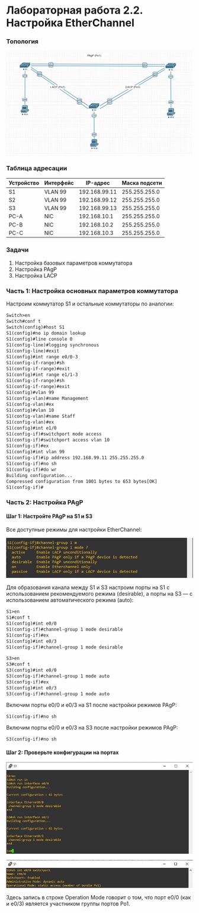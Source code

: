 # Лабораторная работа 2.2. Настройка EtherChannel
### Топология

![](https://github.com/alexander-ru/otus/blob/main/lab_2.2%20(EtherChannel)/topology.png)

### Таблица адресации
Устройство    | Интерфейс     | IP-адрес        | Маска подсети
------------- | ------------- | ----------------| ------------------
S1            | VLAN 99       | 192.168.99.11   | 255.255.255.0
S2            | VLAN 99       | 192.168.99.12   | 255.255.255.0
S3            | VLAN 99       | 192.168.99.13   | 255.255.255.0
PC-A          | NIC           | 192.168.10.1    | 255.255.255.0
PC-B          | NIC           | 192.168.10.2    | 255.255.255.0
PC-C          | NIC           | 192.168.10.3    | 255.255.255.0

### Задачи
1. Настройка базовых параметров коммутатора
2. Настройка PAgP
3. Настройка LACP
### Часть 1: Настройка основных параметров коммутатора
Настроим коммутатор S1 и остальные коммутаторы по аналогии:
```
Switch>en
Switch#conf t
Switch(config)#host S1
S1(config)#no ip domain lookup
S1(config)#line console 0
S1(config-line)#logging synchronous
S1(config-line)#exit
S1(config)#int range e0/0-3
S1(config-if-range)#sh
S1(config-if-range)#exit
S1(config)#int range e1/1-3
S1(config-if-range)#sh
S1(config-if-range)#exit
S1(config)#vlan 99
S1(config-vlan)#name Management
S1(config-vlan)#ex
S1(config)#vlan 10
S1(config-vlan)#name Staff
S1(config-vlan)#ex
S1(config)#int e1/0
S1(config-if)#switchport mode access
S1(config-if)#switchport access vlan 10
S1(config-if)#ex
S1(config)#int vlan 99
S1(config-if)#ip address 192.168.99.11 255.255.255.0
S1(config-if)#no sh
S1(config-if)#do wr
Building configuration...
Compressed configuration from 1001 bytes to 653 bytes[OK]
S1(config-if)#
```
### Часть 2: Настройка PAgP
#### Шаг 1: Настройте PAgP на S1 и S3
Все доступные режимы для настройки EtherChannel:

![](https://github.com/alexander-ru/otus/blob/main/lab_2.2%20(EtherChannel)/etherchannel_mode.png)

Для образования канала между S1 и S3 настроим порты на S1 с использованием рекомендуемого режима (desirable), а порты на S3 — с использованием автоматического режима (auto):
```
S1>en
S1#conf t
S1(config)#int e0/0
S1(config-if)#channel-group 1 mode desirable
S1(config-if)#ex
S1(config)#int e0/3
S1(config-if)#channel-group 1 mode desirable
```
```
S3>en
S3#conf t
S3(config)#int e0/0
S3(config-if)#channel-group 1 mode auto
S3(config-if)#ex
S3(config)#int e0/3
S3(config-if)#channel-group 1 mode auto
```
Включим порты e0/0 и e0/3 на S1 после настройки режимов PAgP:
```
S1(config-if)#no sh
```
Включим порты e0/0 и e0/3 на S3 после настройки режимов PAgP:
```
S3(config-if)#no sh
```
#### Шаг 2: Проверьте конфигурации на портах

![](https://github.com/alexander-ru/otus/blob/main/lab_2.2%20(EtherChannel)/sh_channel-group-1_on_S1.png)

![](https://github.com/alexander-ru/otus/blob/main/lab_2.2%20(EtherChannel)/sh_switchport_on_S1.png)

Здесь запись в строке Operation Mode говорит о том, что порт e0/0 (как и e0/3) является участником группы портов Po1.
